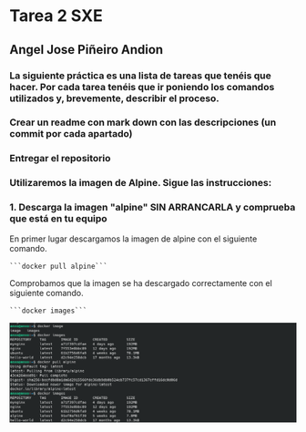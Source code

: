 # Tarea 2 SXE
## Angel Jose Piñeiro Andion

### La siguiente práctica es una lista de tareas que tenéis que hacer. Por cada tarea tenéis que ir poniendo los comandos utilizados y, brevemente, describir el proceso.

### Crear un readme con mark down con las descripciones (un commit por cada apartado)

### Entregar el repositorio

### Utilizaremos la imagen de Alpine. Sigue las instrucciones:

### 1. Descarga la imagen "alpine" SIN ARRANCARLA y comprueba que está en tu equipo
En primer lugar descargamos la imagen de alpine con el siguiente comando.

    ```docker pull alpine```

Comprobamos que la imagen se ha descargado correctamente con el siguiente comando.

    ```docker images```
![apartado1.png](images/apartado1.png)
